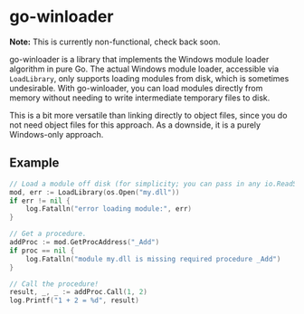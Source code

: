 # go-winloader

**Note:** This is currently non-functional, check back soon.

go-winloader is a library that implements the Windows module loader algorithm in pure Go. The actual Windows module loader, accessible via `LoadLibrary`, only supports loading modules from disk, which is sometimes undesirable. With go-winloader, you can load modules directly from memory without needing to write intermediate temporary files to disk.

This is a bit more versatile than linking directly to object files, since you do not need object files for this approach. As a downside, it is a purely Windows-only approach.

## Example

```go
// Load a module off disk (for simplicity; you can pass in any io.ReadSeeker.)
mod, err := LoadLibrary(os.Open("my.dll"))
if err != nil {
    log.Fatalln("error loading module:", err)
}

// Get a procedure.
addProc := mod.GetProcAddress("_Add")
if proc == nil {
    log.Fatalln("module my.dll is missing required procedure _Add")
}

// Call the procedure!
result, _, _ := addProc.Call(1, 2)
log.Printf("1 + 2 = %d", result)
```
